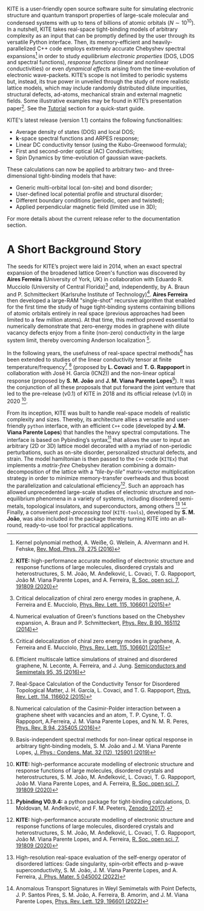 KITE is a user-friendly open source software suite for simulating electronic structure and quantum transport properties of large-scale molecular and condensed systems with up to tens of billions of atomic orbitals ($N\sim 10^{10}$). 
In a nutshell, KITE takes real-space tight-binding models of arbitrary complexity as an input that can be promptly defined by the user through its versatile Python interface. 
Then, its memory-efficient and heavily-parallelized C++ code employs extremely accurate Chebyshev spectral expansions[^1] in order to study *equilibrium electronic properties* (DOS, LDOS and spectral functions), *response functions* (linear and nonlinear conductivities) or even *dynamical effects* arising from the time-evolution of electronic wave-packets. 
KITE’s scope is not limited to periodic systems but, instead, its true power in unveiled through the study of more realistic lattice models, which may include randomly distributed dilute impurities, structural defects, ad-atoms, mechanical strain and external magnetic fields. Some illustrative examples may be found in KITE’s presentation paper[^2]. See the [Tutorial][tutorial] section for a quick-start guide.

KITE's latest release (version 1.1) contains the following functionalities:

* Average density of states (DOS) and local DOS;
* $\mathbf{k}$-space spectral functions and ARPES response;
* Linear DC conductivity tensor (using the Kubo-Greenwood formula);
* First and second-order optical (AC) Conductivities;
* Spin Dynamics by time-evolution of gaussian wave-packets.

These calculations can now be applied to arbitrary two- and three-dimensional tight-binding models that have:

* Generic multi-orbital local (on-site) and bond disorder;
* User-defined local potential profile and structural disorder;
* Different boundary conditions (periodic, open and twisted);
* Applied perpendicular magnetic field (limited use in 3D);

For more details about the current release refer to the documentation section.

# A Short Background Story

The seeds for KITE’s project were laid in 2014, when an exact spectral expansion of the broadened lattice Green's function was discovered by **Aires Ferreira** (University of York, UK) in collaboration with Eduardo R. Mucciolo (University of Central Florida)[^3] and, independently, by A. Braun and P. Schmitteckert (Karlsruhe Institute of Technology)[^4]. 
**Aires Ferreira** then developed a large-RAM "single-shot" recursive algorithm that enabled for the first time the study of huge tight-binding systems containing billions of atomic orbitals entirely in real space (previous approaches had been limited to a few million atoms). 
At that time, this method proved essential to numerically demonstrate that zero-energy modes in graphene with dilute vacancy defects enjoy from a finite (non-zero) conductivity  in the large system limit, thereby overcoming Anderson localization [^3].

In the following years, the usefulness of real-space spectral methods[^5] has been extended to studies of the linear conductivity tensor at finite temperature/frequency[^6] [^7] (proposed by **L. Covaci** and **T. G. Rappoport** in collaboration with José H. García (ICN2)) and the non-linear optical response (proposed by **S. M. João** and **J. M. Viana Parente Lopes**[^8]). It was the conjunction of all these proposals that put forward the joint venture that led to the pre-release (v0.1) of KITE in 2018  and its official release (v1.0) in 2020 [^2].

From its inception, KITE was built to handle real-space models of realistic complexity and sizes. Thereby, its architecture allies a versatile and user-friendly $\texttt{python}$ interface, with an efficient $\texttt{C++}$ code (developed by **J. M. Viana Parente Lopes**) that handles the heavy spectral computations. The interface is based on Pybinding’s syntax[^9] that allows the user to input an arbitrary (2D or 3D) lattice model decorated with a myriad of non-periodic perturbations, such as on-site disorder, personalized structural defects, and strain. The model hamiltonian is then passed to the $\texttt{C++}$ code ($\texttt{KITEx}$) that implements a *matrix-free* Chebyshev iteration combining a domain-decomposition of the lattice with a *"tile-by-tile"* matrix-vector multiplication strategy in order to minimize memory-transfer overheads and thus boost the parallelization and calculational efficiency[^2]. 
Such an approach has allowed unprecedented large-scale studies of electronic structure and non-equilibrium phenomena in a variety of systems, including disordered semi-metals, topological insulators, and superconductors, among others [^10] [^11]. 
Finally, a convenient *post-processing tool* ($\texttt{KITE-tools}$), developed by **S. M. João**, was also included in the package thereby turning KITE into an all-round, ready-to-use tool for practical applications.

[^1]: Kernel polynomial method, A. Weiße, G. Wellein, A. Alvermann and H. Fehske, [Rev. Mod. Phys. 78, 275 (2016)](https://journals.aps.org/rmp/abstract/10.1103/RevModPhys.78.275)

[^2]: **KITE:** high-performance accurate modelling of electronic structure and response functions of large molecules, disordered crystals and heterostructures, S. M. João, M. Anđelković, L. Covaci, T. G. Rappoport, João M. Viana Parente Lopes, and A. Ferreira, [R. Soc. open sci. 7, 191809 (2020)](https://royalsocietypublishing.org/doi/10.1098/rsos.191809)

[^3]: Critical delocalization of chiral zero energy modes in graphene, A. Ferreira and E. Mucciolo, [Phys. Rev. Lett. 115, 106601 (2015)](https://journals.aps.org/prl/abstract/10.1103/PhysRevLett.115.106601)

[^4]: Numerical evaluation of Green's functions based on the Chebyshev expansion, A. Braun and P. Schmitteckert, [Phys. Rev. B 90, 165112 (2014)](https://journals.aps.org/prb/abstract/10.1103/PhysRevB.90.165112)

[^5]: Efficient multiscale lattice simulations of strained and disordered graphene, N. Leconte, A. Ferreira, and J. Jung. [Semiconductors and Semimetals 95, 35 (2016)](https://www.sciencedirect.com/science/article/abs/pii/S0080878416300047)

[^6]: Real-Space Calculation of the Conductivity Tensor for Disordered Topological Matter, J. H. García, L. Covaci, and T. G. Rappoport, [Phys. Rev. Lett. 114, 116602 (2015)](https://journals.aps.org/prl/abstract/10.1103/PhysRevLett.114.116602)

[^7]: Numerical calculation of the Casimir-Polder interaction between a graphene sheet with vacancies and an atom, T. P. Cysne, T. G. Rappoport, A.Ferreira, J. M. Viana Parente Lopes, and N. M. R. Peres, [Phys. Rev. B 94, 235405 (2016)](https://journals.aps.org/prb/abstract/10.1103/PhysRevB.94.235405)

[^8]: Basis-independent spectral methods for non-linear optical response in arbitrary tight-binding models, S. M. João and J. M. Viana Parente Lopes, [J. Phys.: Condens. Mat. 32 (12), 125901 (2019)](https://iopscience.iop.org/article/10.1088/1361-648X/ab59ec/meta)

[^9]: **Pybinding V0.9.4:** a python package for tight-binding calculations, D. Moldovan, M. Anđelković, and F. M. Peeters, [Zenodo (2017)](doi:10.5281/zenodo.826942).

[^10]: High-resolution real-space evaluation of the self-energy operator of disordered lattices: Gade singularity, spin–orbit effects and p-wave superconductivity, S. M. João, J. M. Viana Parente Lopes, and A. Ferreira, [J. Phys. Mater. 5 045002 (2022)](https://doi.org/10.1088/2515-7639/ac91f9)

[^11]: Anomalous Transport Signatures in Weyl Semimetals with Point Defects, J. P. Santos Pires, S. M. João, A. Ferreira, B. Amorim, and J. M. Viana Parente Lopes, [Phys. Rev. Lett. 129, 196601 (2022)](https://doi.org/10.1103/PhysRevLett.129.196601)

[tutorial]: ../documentation/index.md
